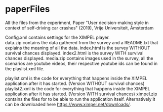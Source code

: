# paperFiles
All the files from the experiment, Paper "User decision-making style in context of self-driving car crashes" (2019), Vrije Universiteit, Amsterdam



Config.xml contains settings for the XIMPEL player.<br>
data.zip contains the data gathered from the survey and a README.txt that explains the meaning of all the data.
index.html is the survey WITHOUT survival chances displayed.
index2.html is the survey WITH survival chances displayed.
media.zip contains images used in the survey, all the scenarios are youtube videos, 
their respective youtube ids can be found in the playlist.xml file.

playlist.xml is the code for everything that happens inside the XIMPEL application after it has started. (Version WITHOUT survival chances)
playlist2.xml is the code for everything that happens inside the XIMPEL application after it has started. (Version WITH survival chances)
ximpel.zip contains the files for to be able to run the application itself. Alternatively it can be downloaded here https://www.ximpel.net/downloads/.
